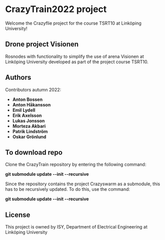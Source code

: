 # CrazyTrain2022 project

Welcome the Crazyflie project for the course TSRT10 at Linköping University!

## Drone project Visionen
Rosnodes with functionality to simplify the use of arena Visionen at Linköping University developed as part of the project course TSRT10.


## Authors
Contributors autumn 2022:
* **Anton Bossen** 
* **Anton Håkansson**
* **Emil Lydell**
* **Erik Axelsson**
* **Lukas Jonsson**
* **Morteza Akbari**
* **Patrik Lindström**
* **Oskar Grönlund**

## To download repo

Clone the CrazyTrain repository by entering the following command:

**git submodule update --init --recursive**

Since the repository contains the project Crazyswarm as a submodule, this has to be recursively updated. To do this, use the command:

**git submodule update --init --recursive**

## License
This project is owned by ISY, Department of Electrical Engineering at Linköping University
